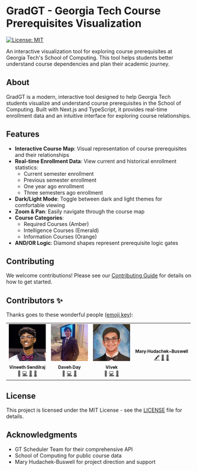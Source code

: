 # GradGT - Georgia Tech Course Prerequisites Visualization

[![License: MIT](https://img.shields.io/badge/License-MIT-yellow.svg)](https://opensource.org/licenses/MIT)

An interactive visualization tool for exploring course prerequisites at Georgia Tech's School of Computing. This tool helps students better understand course dependencies and plan their academic journey.

## About

GradGT is a modern, interactive tool designed to help Georgia Tech students visualize and understand course prerequisites in the School of Computing. Built with Next.js and TypeScript, it provides real-time enrollment data and an intuitive interface for exploring course relationships.

## Features

- **Interactive Course Map**: Visual representation of course prerequisites and their relationships
- **Real-time Enrollment Data**: View current and historical enrollment statistics:
  - Current semester enrollment
  - Previous semester enrollment
  - One year ago enrollment
  - Three semesters ago enrollment
- **Dark/Light Mode**: Toggle between dark and light themes for comfortable viewing
- **Zoom & Pan**: Easily navigate through the course map
- **Course Categories**:
  - Required Courses (Amber)
  - Intelligence Courses (Emerald)
  - Information Courses (Orange)
- **AND/OR Logic**: Diamond shapes represent prerequisite logic gates


## Contributing

We welcome contributions! Please see our [Contributing Guide](CONTRIBUTING.md) for details on how to get started.

## Contributors ✨

Thanks goes to these wonderful people ([emoji key](https://allcontributors.org/docs/en/emoji-key)):

<!-- ALL-CONTRIBUTORS-LIST:START - Do not remove or modify this section -->
<!-- prettier-ignore-start -->
<!-- markdownlint-disable -->
<table align="center">
  <tr>
    <td align="center"><a href="https://github.com/VineethSendilraj"><img src="public/Vineeth Sendilraj.jpeg" width="100px;" alt=""/><br /><sub><b>Vineeth Sendilraj</b></sub></a><br /><a title="Project Lead">🌟</a> <a href="https://github.com/VineethSendilraj/GradGT/commits?author=VineethSendilraj" title="Code">💻</a> <a href="#design" title="Design">🎨</a> <a href="#ideas" title="Ideas, Planning, & Feedback">🤔</a></td>
    <td align="center"><a href="https://github.com/davehday"><img src="public/Daveh Day Image.jpeg" width="100px;" alt=""/><br /><sub><b>Daveh Day</b></sub></a><br /><a title="Project Lead">🌟</a> <a href="https://github.com/VineethSendilraj/GradGT/commits?author=davehday" title="Code">💻</a> <a href="#ideas" title="Ideas, Planning, & Feedback">🤔</a></td>
    <td align="center"><a href="https://github.com/vivek"><img src="public/Vivek Vishwanath Profile.jpeg" width="100px;" alt=""/><br /><sub><b>Vivek</b></sub></a><br /><a title="Project Lead">🌟</a> <a href="https://github.com/VineethSendilraj/GradGT/commits?author=vivek" title="Code">💻</a> <a href="#maintenance" title="Maintenance">🚧</a></td>
    <td align="center"><a href="https://github.com/mhb6"><img src="https://avatars.githubusercontent.com/u/24942852?v=4?s=100" width="100px;" alt=""/><br /><sub><b>Mary Hudachek-Buswell</b></sub></a><br /><a href="#content" title="Content">🖋</a> <a href="#design" title="Design">🎨</a> <a href="#ideas" title="Ideas, Planning, & Feedback">🤔</a></td>
  </tr>
</table>
<!-- markdownlint-restore -->
<!-- prettier-ignore-end -->
<!-- ALL-CONTRIBUTORS-LIST:END -->

## License

This project is licensed under the MIT License - see the [LICENSE](LICENSE) file for details.

## Acknowledgments

- GT Scheduler Team for their comprehensive API
- School of Computing for public course data
- Mary Hudachek-Buswell for project direction and support
